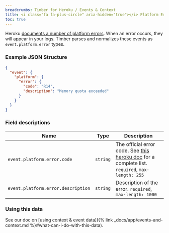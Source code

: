 ```yaml
---
breadcrumbs: Timber for Heroku / Events & Context
title: <i class="fa fa-plus-circle" aria-hidden="true"></i> Platform Error Event
toc: true
---
```


Heroku [documents a number of platform errors](https://devcenter.heroku.com/articles/error-codes).
When an error occurs, they will appear in your logs. Timber parses and normalizes these events
as `event.platform.error` types.

### Example JSON Structure

```json
{
  "event": {
    "platform": {
      "error": {
        "code": "R14",
        "description": "Memory quota exceeded"
      }
    }
  }
}
```

### Field descriptions

Name | Type | Description
-----|------|------------
`event.platform.error.code` | `string` | The official error code. See [this heroku doc](https://devcenter.heroku.com/articles/error-codes) for a complete list. `required`, `max-length: 255`
`event.platform.error.description` | `string` | Description of the error. `required`, `max-length: 1000`


### Using this data

See our doc on [using context & event data]({% link _docs/app/events-and-context.md %}#what-can-i-do-with-this-data).